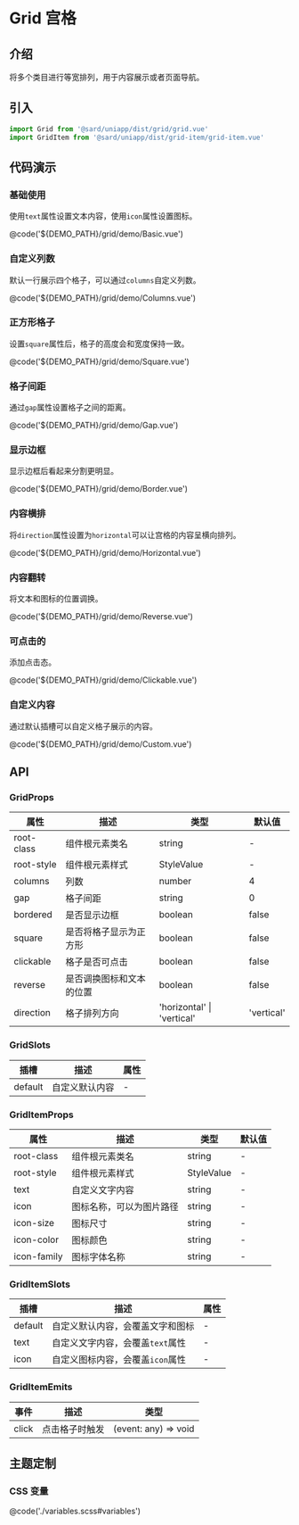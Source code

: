 # Grid 宫格

## 介绍

将多个类目进行等宽排列，用于内容展示或者页面导航。

## 引入

```ts
import Grid from '@sard/uniapp/dist/grid/grid.vue'
import GridItem from '@sard/uniapp/dist/grid-item/grid-item.vue'
```

## 代码演示

### 基础使用

使用`text`属性设置文本内容，使用`icon`属性设置图标。

@code('${DEMO_PATH}/grid/demo/Basic.vue')

### 自定义列数

默认一行展示四个格子，可以通过`columns`自定义列数。

@code('${DEMO_PATH}/grid/demo/Columns.vue')

### 正方形格子

设置`square`属性后，格子的高度会和宽度保持一致。

@code('${DEMO_PATH}/grid/demo/Square.vue')

### 格子间距

通过`gap`属性设置格子之间的距离。

@code('${DEMO_PATH}/grid/demo/Gap.vue')

### 显示边框

显示边框后看起来分割更明显。

@code('${DEMO_PATH}/grid/demo/Border.vue')

### 内容横排

将`direction`属性设置为`horizontal`可以让宫格的内容呈横向排列。

@code('${DEMO_PATH}/grid/demo/Horizontal.vue')

### 内容翻转

将文本和图标的位置调换。

@code('${DEMO_PATH}/grid/demo/Reverse.vue')

### 可点击的

添加点击态。

@code('${DEMO_PATH}/grid/demo/Clickable.vue')

### 自定义内容

通过默认插槽可以自定义格子展示的内容。

@code('${DEMO_PATH}/grid/demo/Custom.vue')

## API

### GridProps

| 属性       | 描述                     | 类型                       | 默认值     |
| ---------- | ------------------------ | -------------------------- | ---------- |
| root-class | 组件根元素类名           | string                     | -          |
| root-style | 组件根元素样式           | StyleValue                 | -          |
| columns    | 列数                     | number                     | 4          |
| gap        | 格子间距                 | string                     | 0          |
| bordered   | 是否显示边框             | boolean                    | false      |
| square     | 是否将格子显示为正方形   | boolean                    | false      |
| clickable  | 格子是否可点击           | boolean                    | false      |
| reverse    | 是否调换图标和文本的位置 | boolean                    | false      |
| direction  | 格子排列方向             | 'horizontal' \| 'vertical' | 'vertical' |

### GridSlots

| 插槽    | 描述           | 属性 |
| ------- | -------------- | ---- |
| default | 自定义默认内容 | -    |

### GridItemProps

| 属性        | 描述                     | 类型       | 默认值 |
| ----------- | ------------------------ | ---------- | ------ |
| root-class  | 组件根元素类名           | string     | -      |
| root-style  | 组件根元素样式           | StyleValue | -      |
| text        | 自定义文字内容           | string     | -      |
| icon        | 图标名称，可以为图片路径 | string     | -      |
| icon-size   | 图标尺寸                 | string     | -      |
| icon-color  | 图标颜色                 | string     | -      |
| icon-family | 图标字体名称             | string     | -      |

### GridItemSlots

| 插槽    | 描述                             | 属性 |
| ------- | -------------------------------- | ---- |
| default | 自定义默认内容，会覆盖文字和图标 | -    |
| text    | 自定义文字内容，会覆盖`text`属性 | -    |
| icon    | 自定义图标内容，会覆盖`icon`属性 | -    |

### GridItemEmits

| 事件  | 描述           | 类型                 |
| ----- | -------------- | -------------------- |
| click | 点击格子时触发 | (event: any) => void |

## 主题定制

### CSS 变量

@code('./variables.scss#variables')
